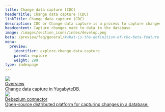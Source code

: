 ```yaml
---
title: Change data capture (CDC)
headerTitle: Change data capture (CDC)
linkTitle: Change data capture (CDC)
description: CDC or Change data capture is a process to capture changes made to data in the database.
headcontent: Capture changes made to data in the database
image: /images/section_icons/index/develop.png
beta: /preview/faq/general/#what-is-the-definition-of-the-beta-feature-tag
menu:
  preview:
    identifier: explore-change-data-capture
    parent: explore
    weight: 299
type: indexpage
---
```


<div class="row">
  <div class="col-12 col-md-6 col-lg-12 col-xl-6">
    <a class="section-link icon-offset" href="cdc-overview/">
      <div class="head">
        <img class="icon" src="/images/section_icons/architecture/concepts.png" aria-hidden="true" />
        <div class="title">Overview</div>
      </div>
      <div class="body">
        Change data capture in YugabyteDB.
      </div>
    </a>
  </div>

  <div class="col-12 col-md-6 col-lg-12 col-xl-6">
    <a class="section-link icon-offset" href="debezium-connector-yugabytedb/">
      <div class="head">
        <img class="icon" src="/images/section_icons/develop/ecosystem/debezium.png" aria-hidden="true" />
        <div class="title">Debezium connector</div>
      </div>
      <div class="body">
        Open-source distributed platform for capturing changes in a database.
      </div>
    </a>
  </div>
<!--
  <div class="col-12 col-md-6 col-lg-12 col-xl-6">
    <a class="section-link icon-offset" href="cdc-get-started/">
      <div class="head">
        <img class="icon" src="/images/section_icons/index/quick_start.png" aria-hidden="true" />
        <div class="title">Get started</div>
      </div>
      <div class="body">
        Get started with Change data capture in YugabyteDB.
      </div>
    </a>
  </div> -->
<!--
  <div class="col-12 col-md-6 col-lg-12 col-xl-6">
    <a class="section-link icon-offset" href="cdc-tutorials/">
      <div class="head">
        <img class="icon" src="/images/section_icons/quick_start/sample_apps.png" aria-hidden="true" />
        <div class="title">Tutorials</div>
      </div>
      <div class="body">
        Change data capture tutorials and examples.
      </div>
    </a>
  </div> -->
<!--
  <div class="col-12 col-md-6 col-lg-12 col-xl-6">
    <a class="section-link icon-offset" href="cdc-configuration/">
      <div class="head">
        <img class="icon" src="/images/section_icons/deploy/enterprise/administer.png" aria-hidden="true" />
        <div class="title">Advanced configuration</div>
      </div>
      <div class="body">
        Change data capture in YugabyteDB.
      </div>
    </a>
  </div> -->
<!--
  <div class="col-12 col-md-6 col-lg-12 col-xl-6">
    <a class="section-link icon-offset" href="cdc-monitor/">
      <div class="head">
        <img class="icon" src="/images/section_icons/explore/monitoring.png" aria-hidden="true" />
        <div class="title">Monitor</div>
      </div>
      <div class="body">
        View CDC metrics.
      </div>
    </a>
  </div> -->
<!--
  <div class="col-12 col-md-6 col-lg-12 col-xl-6">
    <a class="section-link icon-offset" href="cdc-reference/">
      <div class="head">
        <img class="icon" src="/images/section_icons/manage/export_import.png" aria-hidden="true" />
        <div class="title">Reference</div>
      </div>
      <div class="body">
        Change data capture command reference.
      </div>
    </a>
  </div> -->

</div>
